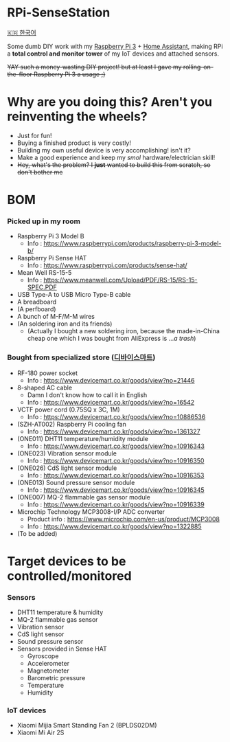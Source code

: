 RPi-SenseStation
================
[🇰🇷 한국어](README.ko.md)

Some dumb DIY work with my [Raspberry Pi 3](https://www.raspberrypi.com/products/raspberry-pi-3-model-b/) + [Home Assistant](https://www.home-assistant.io/), making RPi a **total control and monitor tower** of my IoT devices and attached sensors.

<s>YAY such a money-wasting DIY project! but at least I gave my rolling-on-the-floor Raspberry Pi 3 a usage ;)</s>

Why are you doing this? Aren't you reinventing the wheels?
==========================================================
 - Just for fun!
 - Buying a finished product is very costly!
 - Building my own useful device is very accomplishing! isn't it?
 - Make a good experience and keep my *smol* hardware/electrician skill!
 - <s>Hey, what's the problem? I **just** wanted to build this from scratch, so don't bother me</s>

BOM
===
### Picked up in my room
 - Raspberry Pi 3 Model B
   - Info : https://www.raspberrypi.com/products/raspberry-pi-3-model-b/
 - Raspberry Pi Sense HAT
   - Info : https://www.raspberrypi.com/products/sense-hat/
 - Mean Well RS-15-5
   - Info : https://www.meanwell.com/Upload/PDF/RS-15/RS-15-SPEC.PDF
 - USB Type-A to USB Micro Type-B cable
 - A breadboard
 - (A perfboard)
 - A bunch of M-F/M-M wires
 - (An soldering iron and its friends)
   - (Actually I bought a new soldering iron, because the made-in-China cheap one which I was bought from AliExpress is ...*a trash*)

### Bought from specialized store ([디바이스마트](https://www.devicemart.co.kr/))
 - RF-180 power socket
   - Info : https://www.devicemart.co.kr/goods/view?no=21446
 - 8-shaped AC cable
   - Damn I don't know how to call it in English
   - Info : https://www.devicemart.co.kr/goods/view?no=16542
 - VCTF power cord (0.75SQ x 3C, 1M)
   - Info : https://www.devicemart.co.kr/goods/view?no=10886536
 - (SZH-AT002) Raspberry Pi cooling fan
   - Info : https://www.devicemart.co.kr/goods/view?no=1361327
 - (ONE011) DHT11 temperature/humidity module
   - Info : https://www.devicemart.co.kr/goods/view?no=10916343
 - (ONE023) Vibration sensor module
   - Info : https://www.devicemart.co.kr/goods/view?no=10916350
 - (ONE026) CdS light sensor module
   - Info : https://www.devicemart.co.kr/goods/view?no=10916353
 - (ONE013) Sound pressure sensor module
   - Info : https://www.devicemart.co.kr/goods/view?no=10916345
 - (ONE007) MQ-2 flammable gas sensor module
   - Info : https://www.devicemart.co.kr/goods/view?no=10916339
 - Microchip Technology MCP3008-I/P ADC converter
   - Product info : https://www.microchip.com/en-us/product/MCP3008
   - Info : https://www.devicemart.co.kr/goods/view?no=1322885
 - (To be added)

Target devices to be controlled/monitored
=========================================
### Sensors
 - DHT11 temperature & humidity
 - MQ-2 flammable gas sensor
 - Vibration sensor
 - CdS light sensor
 - Sound pressure sensor
 - Sensors provided in Sense HAT
   - Gyroscope
   - Accelerometer
   - Magnetometer
   - Barometric pressure
   - Temperature
   - Humidity

### IoT devices
 - Xiaomi Mijia Smart Standing Fan 2 (BPLDS02DM)
 - Xiaomi Mi Air 2S
